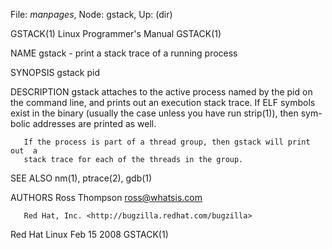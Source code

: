 File: *manpages*,  Node: gstack,  Up: (dir)

GSTACK(1)                  Linux Programmer's Manual                 GSTACK(1)



NAME
       gstack - print a stack trace of a running process


SYNOPSIS
       gstack pid


DESCRIPTION
       gstack  attaches  to the active process named by the pid on the command
       line, and prints out an execution stack trace.  If ELF symbols exist in
       the  binary  (usually the case unless you have run strip(1)), then sym-
       bolic addresses are printed as well.

       If the process is part of a thread group, then gstack will print out  a
       stack trace for each of the threads in the group.


SEE ALSO
       nm(1), ptrace(2), gdb(1)


AUTHORS
       Ross Thompson <ross@whatsis.com>

       Red Hat, Inc. <http://bugzilla.redhat.com/bugzilla>



Red Hat Linux                     Feb 15 2008                        GSTACK(1)
